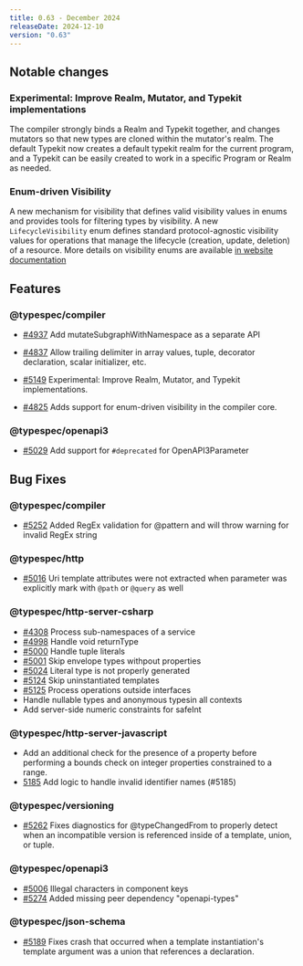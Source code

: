 ```yaml
---
title: 0.63 - December 2024
releaseDate: 2024-12-10
version: "0.63"
---
```


## Notable changes

### Experimental: Improve Realm, Mutator, and Typekit implementations

The compiler strongly binds a Realm and Typekit together, and changes mutators so that new types are cloned within the mutator's realm. The default Typekit now creates a default typekit realm for the current program, and a Typekit can be easily created to work in a specific Program or Realm as needed.

### Enum-driven Visibility

A new mechanism for visibility that defines valid visibility values in enums and provides tools for filtering types by visibility. A new `LifecycleVisibility` enum defines standard protocol-agnostic visibility values for operations that manage the lifecycle (creation, update, deletion) of a resource. More details on visibility enums are available [in website documentation](../language-basics/visibility.md)

## Features

### @typespec/compiler

- [#4937](https://github.com/microsoft/typespec/pull/4937) Add mutateSubgraphWithNamespace as a separate API
- [#4837](https://github.com/microsoft/typespec/pull/4837) Allow trailing delimiter in array values, tuple, decorator declaration, scalar initializer, etc.
- [#5149](https://github.com/microsoft/typespec/pull/5149) Experimental: Improve Realm, Mutator, and Typekit implementations.

- [#4825](https://github.com/microsoft/typespec/pull/4825) Adds support for enum-driven visibility in the compiler core.

### @typespec/openapi3

- [#5029](https://github.com/microsoft/typespec/pull/5029) Add support for `#deprecated` for OpenAPI3Parameter

## Bug Fixes

### @typespec/compiler

- [#5252](https://github.com/microsoft/typespec/pull/5252) Added RegEx validation for @pattern and will throw warning for invalid RegEx string

### @typespec/http

- [#5016](https://github.com/microsoft/typespec/pull/5016) Uri template attributes were not extracted when parameter was explicitly mark with `@path` or `@query` as well

### @typespec/http-server-csharp

- [#4308](https://github.com/microsoft/typespec/issues/4308) Process sub-namespaces of a service
- [#4998](https://github.com/microsoft/typespec/issues/4998) Handle void returnType
- [#5000](https://github.com/microsoft/typespec/issues/5000) Handle tuple literals
- [#5001](https://github.com/microsoft/typespec/issues/5001) Skip envelope types withpout properties
- [#5024](https://github.com/microsoft/typespec/issues/5024) Literal type is not properly generated
- [#5124](https://github.com/microsoft/typespec/issues/5124) Skip uninstantiated templates
- [#5125](https://github.com/microsoft/typespec/issues/5125) Process operations outside interfaces
- Handle nullable types and anonymous typesin all contexts
- Add server-side numeric constraints for safeInt

### @typespec/http-server-javascript

- Add an additional check for the presence of a property before performing a bounds check on integer properties constrained to a range.
- [5185](https://github.com/microsoft/typespec/issues/5185) Add logic to handle invalid identifier names (#5185)

### @typespec/versioning

- [#5262](https://github.com/microsoft/typespec/pull/5262) Fixes diagnostics for @typeChangedFrom to properly detect when an incompatible version is referenced inside of a template, union, or tuple.

### @typespec/openapi3

- [#5006](https://github.com/microsoft/typespec/pull/5006) Illegal characters in component keys
- [#5274](https://github.com/microsoft/typespec/pull/5274) Added missing peer dependency "openapi-types"

### @typespec/json-schema

- [#5189](https://github.com/microsoft/typespec/pull/5189) Fixes crash that occurred when a template instantiation's template argument was a union that references a declaration.
